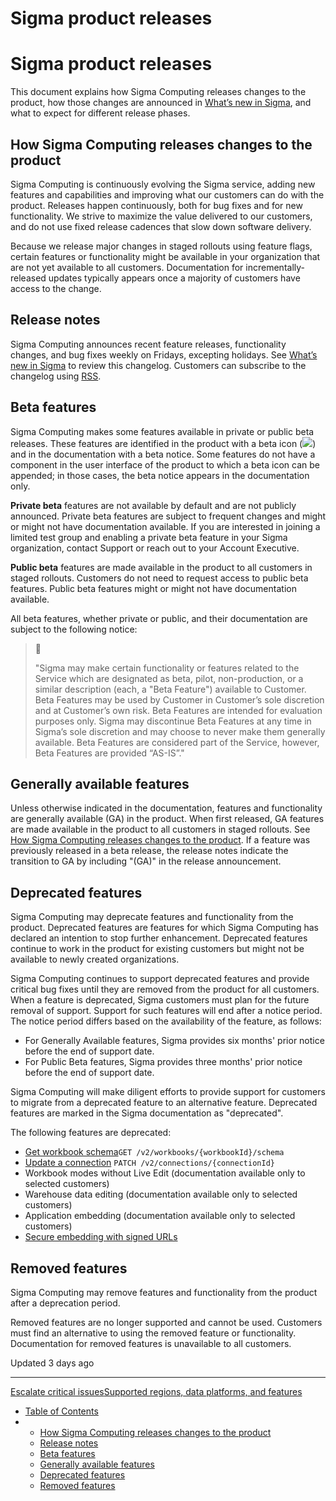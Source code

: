 # Sigma product releases

# Sigma product releases

This document explains how Sigma Computing releases changes to the product, how those changes are announced in [What’s new in Sigma](/changelog), and what to expect for different release phases.

## How Sigma Computing releases changes to the product

Sigma Computing is continuously evolving the Sigma service, adding new features and capabilities and improving what our customers can do with the product. Releases happen continuously, both for bug fixes and for new functionality. We strive to maximize the value delivered to our customers, and do not use fixed release cadences that slow down software delivery.

Because we release major changes in staged rollouts using feature flags, certain features or functionality might be available in your organization that are not yet available to all customers. Documentation for incrementally-released updates typically appears once a majority of customers have access to the change.

## Release notes

Sigma Computing announces recent feature releases, functionality changes, and bug fixes weekly on Fridays, excepting holidays. See [What’s new in Sigma](/changelog) to review this changelog. Customers can subscribe to the changelog using [RSS](https://help.sigmacomputing.com/changelog.rss).

## Beta features

Sigma Computing makes some features available in private or public beta releases. These features are identified in the product with a beta icon (![](https://sigma-docs-screenshots.s3.us-west-2.amazonaws.com/Icons/badge_beta.svg)) and in the documentation with a beta notice. Some features do not have a component in the user interface of the product to which a beta icon can be appended; in those cases, the beta notice appears in the documentation only.

**Private beta** features are not available by default and are not publicly announced. Private beta features are subject to frequent changes and might or might not have documentation available. If you are interested in joining a limited test group and enabling a private beta feature in your Sigma organization, contact Support or reach out to your Account Executive.

**Public beta** features are made available in the product to all customers in staged rollouts. Customers do not need to request access to public beta features. Public beta features might or might not have documentation available.

All beta features, whether private or public, and their documentation are subject to the following notice:

> 🚩
>
> "Sigma may make certain functionality or features related to the Service which are designated as beta, pilot, non-production, or a similar description (each, a "Beta Feature") available to Customer. Beta Features may be used by Customer in Customer’s sole discretion and at Customer’s own risk. Beta Features are intended for evaluation purposes only. Sigma may discontinue Beta Features at any time in Sigma’s sole discretion and may choose to never make them generally available. Beta Features are considered part of the Service, however, Beta Features are provided “AS-IS”."

## Generally available features

Unless otherwise indicated in the documentation, features and functionality are generally available (GA) in the product. When first released, GA features are made available in the product to all customers in staged rollouts. See [How Sigma Computing releases changes to the product](/docs/sigma-product-releases#how-sigma-computing-releases-changes-to-the-product). If a feature was previously released in a beta release, the release notes indicate the transition to GA by including "(GA)" in the release announcement.

## Deprecated features

Sigma Computing may deprecate features and functionality from the product. Deprecated features are features for which Sigma Computing has declared an intention to stop further enhancement. Deprecated features continue to work in the product for existing customers but might not be available to newly created organizations.

Sigma Computing continues to support deprecated features and provide critical bug fixes until they are removed from the product for all customers. When a feature is deprecated, Sigma customers must plan for the future removal of support. Support for such features will end after a notice period. The notice period differs based on the availability of the feature, as follows:

* For Generally Available features, Sigma provides six months' prior notice before the end of support date.
* For Public Beta features, Sigma provides three months' prior notice before the end of support date.

Sigma Computing will make diligent efforts to provide support for customers to migrate from a deprecated feature to an alternative feature. Deprecated features are marked in the Sigma documentation as "deprecated".

The following features are deprecated:

* [Get workbook schema](/reference/getworkbookschema)`GET /v2/workbooks/{workbookId}/schema`
* [Update a connection](/reference/updateconnectiondeprecated) `PATCH /v2/connections/{connectionId}`
* Workbook modes without Live Edit (documentation available only to selected customers)
* Warehouse data editing (documentation available only to selected customers)
* Application embedding (documentation available only to selected customers)
* [Secure embedding with signed URLs](/docs/secure-embedding-with-signed-urls)

## Removed features

Sigma Computing may remove features and functionality from the product after a deprecation period.

Removed features are no longer supported and cannot be used. Customers must find an alternative to using the removed feature or functionality. Documentation for removed features is unavailable to all customers.

Updated 3 days ago

---

[Escalate critical issues](/docs/escalate-critical-issues)[Supported regions, data platforms, and features](/docs/region-warehouse-and-feature-support)

* [Table of Contents](#)
* + [How Sigma Computing releases changes to the product](#how-sigma-computing-releases-changes-to-the-product)
  + [Release notes](#release-notes)
  + [Beta features](#beta-features)
  + [Generally available features](#generally-available-features)
  + [Deprecated features](#deprecated-features)
  + [Removed features](#removed-features)